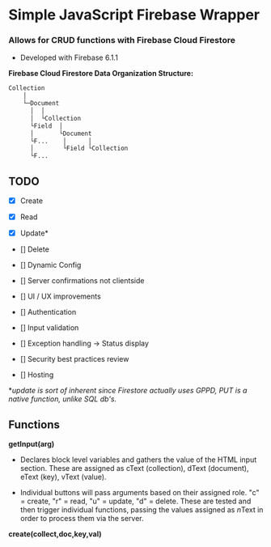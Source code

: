 # Simple JavaScript Firebase Wrapper

### Allows for CRUD functions with Firebase Cloud Firestore


* Developed with Firebase 6.1.1

__Firebase Cloud Firestore Data Organization Structure:__

```HTML
Collection
    │
    └─Document
      │  │
      │  └Collection
      └Field  │ 
      │       └Document      
      └F...    │      │
      │        └Field └Collection   
      └F...       
```

## TODO

- [x] Create

- [x] Read

- [x] Update*

- [] Delete

- [] Dynamic Config

- [] Server confirmations not clientside

- [] UI / UX improvements

- [] Authentication

- [] Input validation

- [] Exception handling -> Status display

- [] Security best practices review

- [] Hosting

**update is sort of inherent since Firestore actually uses GPPD, PUT is a native function, unlike SQL db's.*


## Functions

**getInput(arg)**

- Declares block level variables and gathers the value of the HTML input section. These are assigned as cText (collection), dText (document), eText (key), vText  (value).


- Individual buttons will pass arguments based on their assigned role. "c" = create, "r" = read, "u" = update, "d" = delete. These are tested and then trigger individual functions, passing the values assigned as *n*Text in order to process them via the server.

**create(collect,doc,key,val)**
